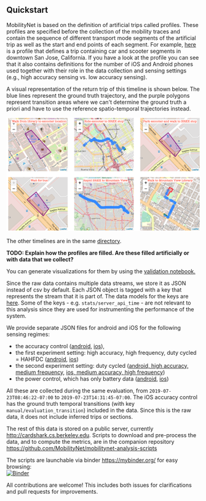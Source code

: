 ## Quickstart

MobilityNet is based on the definition of artificial trips called profiles.
These profiles are specified before the collection of the mobility traces and
contain the sequence of different transport mode segments of the artificial
trip as well as the start and end points of each segment.
For example,
[here](https://github.com/MobilityNet/mobilitynet-analysis-scripts/blob/master/spec_creation/final_sfbayarea/car_scooter_brex_san_jose.json)
is a profile that defines a trip containing car and scooter segments in
downtown San Jose, California.
If you have a look at the profile you can see that it also contains definitions
for the number of iOS and Android phones used together with their role in the
data collection and sensing settings (e.g., high accuracy sensing vs. low
accuracy sensing).


A visual representation of the return trip of this timeline is shown below. The
blue lines represent the ground truth trajectory, and the purple polygons
represent transition areas where we can't determine the ground truth a priori
and have to use the reference spatio-temporal trajectories instead.

![sj_to_mtn_view_multi_modal](figs/sj_to_mtn_view_multi_modal.png)

The other timelines are in the same [directory](https://github.com/MobilityNet/mobilitynet-analysis-scripts/tree/master/spec_creation/).


**TODO: Explain how the profiles are filled. Are these filled artificially or with data that we collect?**


You can generate visualizations for them by using the [validation
notebook.](https://github.com/MobilityNet/mobilitynet-analysis-scripts/blob/master/spec_creation/Validate_spec_before_upload.ipynb)

Since the raw data contains multiple data streams, we store it as JSON instead
of csv by default. Each JSON object is tagged with a key that represents the
stream that it is part of. The data models for the keys are
[here](https://github.com/e-mission/e-mission-server/tree/master/emission/core/wrapper).
Some of the keys - e.g. `stats/server_api_time` - are not relevant to this
analysis since they are used for instrumenting the performance of the system.

We provide separate JSON files for android and iOS for the following sensing regimes:
- the accuracy control ([android](samples/android_accuracy_control.json), [ios](samples/ios_accuracy_control.json)),
- the first experiment setting: high accuracy, high frequency, duty cycled = HAHFDC ([android](samples/android_hahfdc.json), [ios](samples/ios_hahfdc.json))
- the second experiment setting: duty cycled ([android, high accuracy, medium frequency](samples/android_hamfdc.json), [ios, medium accuracy, high frequency](samples/ios_mahfdc.json))
- the power control, which has only battery data ([android](samples/android_power_control.json), [ios](samples/ios_power_control.json))

All these are collected during the same evaluation, from
`2019-07-23T08:46:22-07:00` to `2019-07-23T14:31:45-07:00`. The iOS accuracy
control has the ground truth temporal transitions (with key
`manual/evaluation_transition`) included in the data. Since this is the raw
data, it does not include inferred trips or sections.

The rest of this data is stored on a public server, currently
http://cardshark.cs.berkeley.edu. Scripts to download and pre-process the data,
and to compute the metrics, are in the companion repository
https://github.com/MobilityNet/mobilitynet-analysis-scripts

The scripts are launchable via binder https://mybinder.org/ for easy browsing:  
[![Binder](https://mybinder.org/badge_logo.svg)](https://mybinder.org/v2/gh/MobilityNet/mobilitynet-analysis-scripts.git/master)

All contributions are welcome! This includes both issues for clarifications and
pull requests for improvements.
